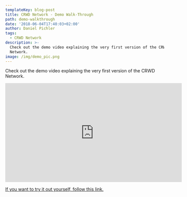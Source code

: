 ```yaml
---
templateKey: blog-post
title: CRWD Network - Demo Walk-Through
path: demo-walkthrough
date: '2018-06-04T17:40:03+02:00'
author: Daniel Pichler
tags:
  - CRWD Network
description: >-
  Check out the demo video explaining the very first version of the CRWD
  Network.
image: /img/demo_pic.png
---
```

Check out the demo video explaining the very first version of the CRWD Network.

<iframe width="560" height="315" src="https://www.youtube.com/embed/aCqFSLWieOc" frameborder="0" allow="autoplay; encrypted-media" allowfullscreen></iframe>

[If you want to try it out yourself, follow this link.](https://d1m5xkrtoysamf.cloudfront.net)
<br>
<br>

